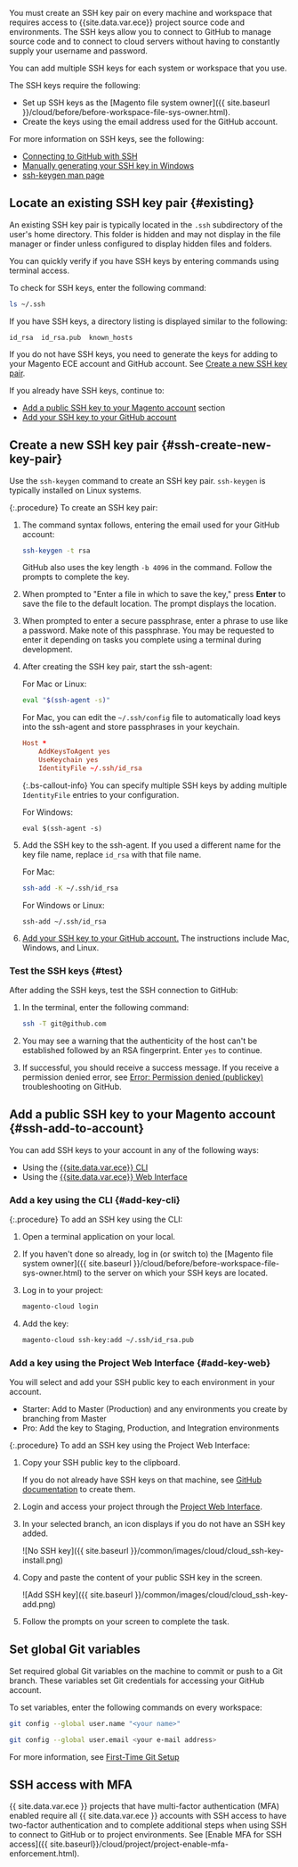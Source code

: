 You must create an SSH key pair on every machine and workspace that requires access to {{site.data.var.ece}} project source code and environments. The SSH keys allow you to connect to GitHub to manage source code and to connect to cloud servers without having to constantly supply your username and password.

You can add multiple SSH keys for each system or workspace that you use.

The SSH keys require the following:

-  Set up SSH keys as the [Magento file system owner]({{ site.baseurl }}/cloud/before/before-workspace-file-sys-owner.html).
-  Create the keys using the email address used for the GitHub account.

For more information on SSH keys, see the following:

-  [Connecting to GitHub with SSH](https://help.github.com/articles/connecting-to-github-with-ssh/)
-  [Manually generating your SSH key in Windows](https://docs.joyent.com/public-cloud/getting-started/ssh-keys/generating-an-ssh-key-manually/manually-generating-your-ssh-key-in-windows)
-  [ssh-keygen man page](http://linux.die.net/man/1/ssh-keygen)

## Locate an existing SSH key pair {#existing}

An existing SSH key pair is typically located in the `.ssh` subdirectory of the user's home directory. This folder is hidden and may not display in the file manager or finder unless configured to display hidden files and folders.

You can quickly verify if you have SSH keys by entering commands using terminal access.

To check for SSH keys, enter the following command:

```bash
ls ~/.ssh
```

If you have SSH keys, a directory listing is displayed similar to the following:

```terminal
id_rsa  id_rsa.pub  known_hosts
```

If you do not have SSH keys, you need to generate the keys for adding to your Magento ECE account and GitHub account. See [Create a new SSH key pair](#ssh-create-new-key-pair).

If you already have SSH keys, continue to:

-  [Add a public SSH key to your Magento account](#ssh-add-to-account) section
-  [Add your SSH key to your GitHub account](https://help.github.com/articles/adding-a-new-ssh-key-to-your-github-account/)

## Create a new SSH key pair {#ssh-create-new-key-pair}

Use the `ssh-keygen` command to create an SSH key pair. `ssh-keygen` is typically installed on Linux systems.

{:.procedure}
To create an SSH key pair:

1. The command syntax follows, entering the email used for your GitHub account:

   ```bash
   ssh-keygen -t rsa
   ```

   GitHub also uses the key length `-b 4096` in the command. Follow the prompts to complete the key.

1. When prompted to "Enter a file in which to save the key," press **Enter** to save the file to the default location. The prompt displays the location.

1. When prompted to enter a secure passphrase, enter a phrase to use like a password. Make note of this passphrase. You may be requested to enter it depending on tasks you complete using a terminal during development.

1. After creating the SSH key pair, start the ssh-agent:

   For Mac or Linux:

   ```bash
   eval "$(ssh-agent -s)"
   ```

   For Mac, you can edit the  `~/.ssh/config` file to automatically load keys into the ssh-agent and store passphrases in your keychain.

   ```conf
   Host *
       AddKeysToAgent yes
       UseKeychain yes
       IdentityFile ~/.ssh/id_rsa
   ```

   {:.bs-callout-info}
   You can specify multiple SSH keys by adding multiple `IdentityFile` entries to your configuration.

   For Windows:

   ```shell
   eval $(ssh-agent -s)
   ```

1. Add the SSH key to the ssh-agent. If you used a different name for the key file name, replace `id_rsa` with that file name.

   For Mac:

   ```bash
   ssh-add -K ~/.ssh/id_rsa
   ```

   For Windows or Linux:

   ```shell
   ssh-add ~/.ssh/id_rsa
   ```

1. [Add your SSH key to your GitHub account.](https://help.github.com/articles/adding-a-new-ssh-key-to-your-github-account/) The instructions include Mac, Windows, and Linux.

### Test the SSH keys {#test}

After adding the SSH keys, test the SSH connection to GitHub:

1. In the terminal, enter the following command:

   ```bash
   ssh -T git@github.com
   ```

1. You may see a warning that the authenticity of the host can't be established followed by an RSA fingerprint. Enter `yes` to continue.

1. If successful, you should receive a success message. If you receive a permission denied error, see [Error: Permission denied (publickey)](https://help.github.com/articles/error-permission-denied-publickey) troubleshooting on GitHub.

## Add a public SSH key to your Magento account {#ssh-add-to-account}

You can add SSH keys to your account in any of the following ways:

-  Using the [{{site.data.var.ece}} CLI](#add-key-cli)
-  Using the [{{site.data.var.ece}} Web Interface](#add-key-web)

### Add a key using the CLI {#add-key-cli}

{:.procedure}
To add an SSH key using the CLI:

1. Open a terminal application on your local.
1. If you haven't done so already, log in (or switch to) the [Magento file system owner]({{ site.baseurl }}/cloud/before/before-workspace-file-sys-owner.html) to the server on which your SSH keys are located.

1. Log in to your project:

   ```bash
   magento-cloud login
   ```

1. Add the key:

   ```bash
   magento-cloud ssh-key:add ~/.ssh/id_rsa.pub
   ```

### Add a key using the Project Web Interface {#add-key-web}

You will select and add your SSH public key to each environment in your account.

-  Starter: Add to Master (Production) and any environments you create by branching from Master
-  Pro: Add the key to Staging, Production, and Integration environments

{:.procedure}
To add an SSH key using the Project Web Interface:

1. Copy your SSH public key to the clipboard.

   If you do not already have SSH keys on that machine, see [GitHub documentation](https://help.github.com/articles/generating-an-ssh-key) to create them.

1. Login and access your project through the [Project Web Interface](https://accounts.magento.cloud).
1. In your selected branch, an icon displays if you do not have an SSH key added.

   ![No SSH key]({{ site.baseurl }}/common/images/cloud/cloud_ssh-key-install.png)

1. Copy and paste the content of your public SSH key in the screen.

   ![Add SSH key]({{ site.baseurl }}/common/images/cloud/cloud_ssh-key-add.png)

1. Follow the prompts on your screen to complete the task.

## Set global Git variables

Set required global Git variables on the machine to commit or push to a Git branch. These variables set Git credentials for accessing your GitHub account.

To set variables, enter the following commands on every workspace:

```bash
git config --global user.name "<your name>"
```

```bash
git config --global user.email <your e-mail address>
```

For more information, see [First-Time Git Setup](https://git-scm.com/book/en/v2/Getting-Started-First-Time-Git-Setup#_first_time)

## SSH access with MFA

{{ site.data.var.ece }} projects that have multi-factor authentication (MFA) enabled require all {{ site.data.var.ece }} accounts with SSH access to have two-factor authentication and to complete additional steps when using SSH to connect to GitHub or to project environments. See [Enable MFA for SSH access]({{ site.baseurl}}/cloud/project/project-enable-mfa-enforcement.html).
